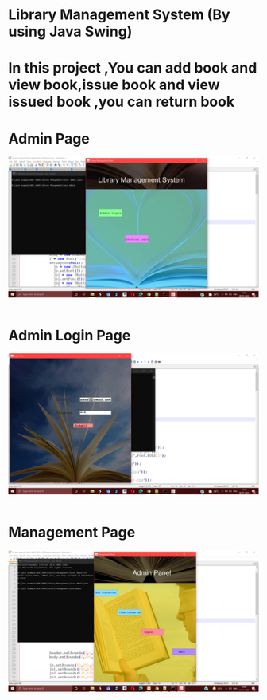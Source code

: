 # Library Management System (By using Java Swing)

# In this project ,You can add book and view book,issue book and view issued book ,you can return book

# Admin Page 
<img src="img/Screenshot (190).png" class="img-fluid"><br><br>

# Admin Login Page
<img src="img/Screenshot (191).png" class="img-fluid"><br><br>

# Management Page

<img src="img/Screenshot (192).png" class="img-fluid"><br><br>
